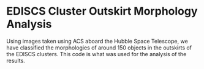 # EDISCS Cluster Outskirt Morphology Analysis

Using images taken using ACS aboard the Hubble Space Telescope, we have classified the morphologies
of around 150 objects in the outskirts of the EDISCS clusters. This code is what was used for the
analysis of the results.

